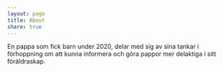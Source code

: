 ```yaml
---
layout: page
title: About
share: true
---
```


En pappa som fick barn under 2020, delar med sig av sina
tankar i förhoppning om att kunna informera och göra pappor mer delaktiga i
sitt föräldraskap.

